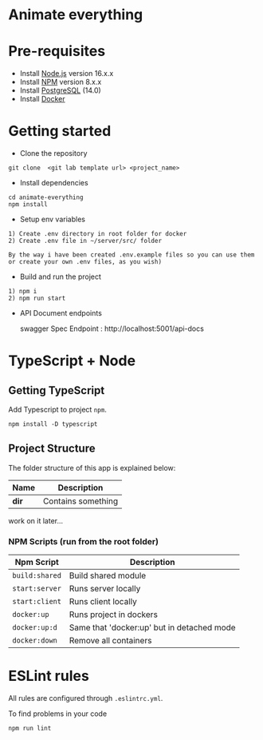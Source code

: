 # Animate everything

# Pre-requisites

- Install [Node.js](https://nodejs.org/en/) version 16.x.x
- Install [NPM](https://www.npmjs.com/) version 8.x.x
- Install [PostgreSQL](https://www.postgresql.org/) (14.0)
- Install [Docker](https://www.docker.com)

# Getting started

- Clone the repository

```
git clone  <git lab template url> <project_name>
```

- Install dependencies

```
cd animate-everything
npm install
```

- Setup env variables

```
1) Create .env directory in root folder for docker
2) Create .env file in ~/server/src/ folder

By the way i have been created .env.example files so you can use them or create your own .env files, as you wish)
```

- Build and run the project

```
1) npm i
2) npm run start  
```

- API Document endpoints

  swagger Spec Endpoint : http://localhost:5001/api-docs

# TypeScript + Node

## Getting TypeScript

Add Typescript to project `npm`.

```
npm install -D typescript
```

## Project Structure

The folder structure of this app is explained below:

| Name    | Description        |
|---------|--------------------|
| **dir** | Contains something |

work on it later...

### NPM Scripts (run from the root folder)

| Npm Script     | Description                                |
|----------------|--------------------------------------------|
| `build:shared` | Build shared module                        |
| `start:server` | Runs server locally                        |
| `start:client` | Runs client locally                        |
| `docker:up`    | Runs project in dockers                    |
| `docker:up:d`  | Same that 'docker:up' but in detached mode |
| `docker:down`  | Remove all containers                      |

# ESLint rules

All rules are configured through `.eslintrc.yml`.

To find problems in your code

```
npm run lint
```

